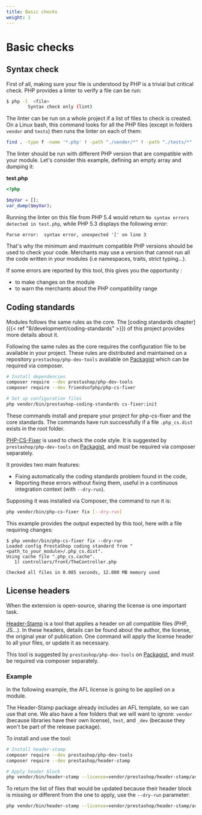 ```yaml
---
title: Basic checks
weight: 1
---
```


# Basic checks

## Syntax check

First of all, making sure your file is understood by PHP is a trivial but critical check.
PHP provides a linter to verify a file can be run:

```bash
$ php -l  <file>
        Syntax check only (lint)
```

The linter can be run on a whole project if a list of files to check is created. On a Linux bash, this command looks for all the PHP files (except in folders `vendor` and `tests`) then runs the linter on each of them:

```bash
find . -type f -name '*.php' ! -path "./vendor/*" ! -path "./tests/*" -exec php -l -n {} \; | (! grep -v "No syntax errors detected")
```

The linter should be run with different PHP version that are compatible with your module.
Let's consider this example, defining an empty array and dumping it:

**test.php**
```php
<?php

$myVar = [];
var_dump($myVar);
```

Running the linter on this file from PHP 5.4 would return `No syntax errors detected in test.php`, while PHP 5.3 displays the following error:

```
Parse error:  syntax error, unexpected '[' on line 3
```

That's why the minimum and maximum compatible PHP versions should be used to check your code. Merchants may use a version that cannot run all
the code written in your modules (i.e namespaces, traits, strict typing...).

If some errors are reported by this tool, this gives you the opportunity :

* to make changes on the module
* to warn the merchants about the PHP compatibility range

## Coding standards

Modules follows the same rules as the core. The [coding standards chapter]({{< ref "8/development/coding-standards" >}}) of this project provides more details about it.

Following the same rules as the core requires the configuration file to be available in your project. These rules are distributed and maintained on a repository 
`prestashop/php-dev-tools` available on [Packagist](https://packagist.org/packages/prestashop/php-dev-tools) which can be required via composer.

```bash
# Install dependencies
composer require --dev prestashop/php-dev-tools
composer require --dev friendsofphp/php-cs-fixer

# Set up configuration files
php vendor/bin/prestashop-coding-standards cs-fixer:init
```

These commands install and prepare your project for php-cs-fixer and the core standards. The commands have run successfully if a file `.php_cs.dist` exists in the root folder.

[PHP-CS-Fixer](https://packagist.org/packages/friendsofphp/php-cs-fixer) is used to check the code style. It is suggested by `prestashop/php-dev-tools` on [Packagist](https://packagist.org/packages/prestashop/php-dev-tools), and must be required via composer separately.

It provides two main features:

* Fixing automatically the coding standards problem found in the code,
* Reporting these errors without fixing them, useful in a continuous integration context (with `--dry-run`).

Supposing it was installed via Composer, the command to run it is:

```bash
php vendor/bin/php-cs-fixer fix [--dry-run]
```

This example provides the output expected by this tool, here with a file requiring changes:

```
$ php vendor/bin/php-cs-fixer fix --dry-run
Loaded config PrestaShop coding standard from "<path_to_your_module>/.php_cs.dist".
Using cache file ".php_cs.cache".
   1) controllers/front/TheController.php

Checked all files in 0.085 seconds, 12.000 MB memory used
```

## License headers

When the extension is open-source, sharing the license is one important task.

[Header-Stamp](https://github.com/PrestaShopCorp/header-stamp) is a tool that applies a header on all compatible files (PHP, JS...).
In these headers, details can be found about the author, the license, the original year of publication.
One command will apply the license header to all your files, or update it as necessary.

This tool is suggested by `prestashop/php-dev-tools` on [Packagist](https://packagist.org/packages/prestashop/php-dev-tools), and must be required via composer separately.

### Example

In the following example, the AFL license is going to be applied on a module. 

The Header-Stamp package already includes an AFL template, so we can use that one. We also have a few folders that we will want to ignore: `vendor` (because libraries have their own license), `test`, and `_dev` (because they won't be part of the release package).

To install and use the tool:

```bash
# Install header-stamp
composer require --dev prestashop/php-dev-tools
composer require --dev prestashop/header-stamp

# Apply header block
php vendor/bin/header-stamp --license=vendor/prestashop/header-stamp/assets/afl.txt --exclude=vendor,tests,_dev
```

To return the list of files that would be updated because their header block is missing or different from the one to apply, use the `--dry-run` parameter:

```bash
php vendor/bin/header-stamp --license=vendor/prestashop/header-stamp/assets/afl.txt --exclude=vendor,tests,_dev --dry-run
```
